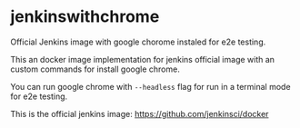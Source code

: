 # jenkinswithchrome

Official Jenkins image with google chorome instaled for e2e testing.

This an docker image implementation for jenkins official image with an custom commands for install google chrome.

You can run google chrome with `--headless` flag for run in a terminal mode for e2e testing.

This is the official jenkins image: 
https://github.com/jenkinsci/docker
